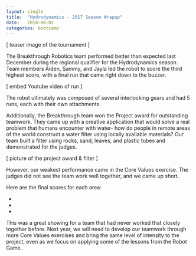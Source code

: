```yaml
---
layout: single
title:  "Hydrodynamics - 2017 Season Wrapup"
date:   2018-08-01
categories: bootcamp
---
```

[ teaser image of the tournament ]

The Breakthrough Robotics team performed better than expected last December
during the regional qualifier for the Hydrodynamics season. Team members Aiden,
Sammy, and Jayla led the robot to score the third highest score, with a final
run that came right down to the buzzer.

[ embed Youtube video of run ]

The robot ultimately was composed of several interlocking gears and had 5 runs,
each with their own attachments.

Additionally, the Breakthrough team won the Project award for outstanding
teamwork. They came up with a creative application that would solve a real
problem that humans encounter with water- how do people in remote areas of the
world construct a water filter using locally available materials? Our team
built a filter using rocks, sand, leaves, and plastic tubes and demonstrated
for the judges.

[ picture of the project award & filter ]

However, our weakest performance came in the Core Values exercise. The judges
did not see the team work well together, and we came up short.

Here are the final scores for each area:

*
*
*

This was a great showing for a team that had never worked that closely together
before. Next year, we will need to develop our teamwork through more Core Values exercises and bring the same level of intensity to the project, even as we
focus on applying some of the lessons from the Robot Game.
